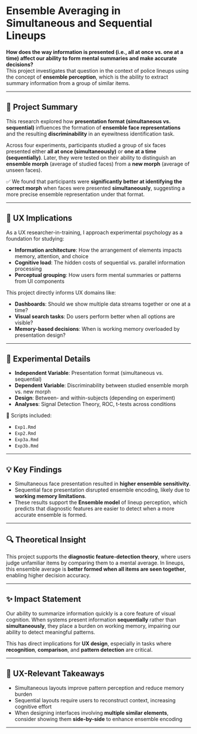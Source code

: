 # Ensemble Averaging in Simultaneous and Sequential Lineups

**How does the **way information is presented** (i.e., all at once vs. one at a time) affect our ability to form mental summaries and make accurate decisions?**  
This project investigates that question in the context of police lineups using the concept of **ensemble perception**, which is the ability to extract summary information from a group of similar items.

---

## 🎯 Project Summary

This research explored how **presentation format (simultaneous vs. sequential)** influences the formation of **ensemble face representations** and the resulting **discriminability** in an eyewitness identification task.

Across four experiments, participants studied a group of six faces presented either **all at once (simultaneously)** or **one at a time (sequentially)**. Later, they were tested on their ability to distinguish an **ensemble morph** (average of studied faces) from a **new morph** (average of unseen faces). 

✅ We found that participants were **significantly better at identifying the correct morph** when faces were presented **simultaneously**, suggesting a more precise ensemble representation under that format.

---

## 🧠 UX Implications

As a UX researcher-in-training, I approach experimental psychology as a foundation for studying:
- **Information architecture**: How the arrangement of elements impacts memory, attention, and choice  
- **Cognitive load**: The hidden costs of sequential vs. parallel information processing  
- **Perceptual grouping**: How users form mental summaries or patterns from UI components

This project directly informs UX domains like:
- **Dashboards**: Should we show multiple data streams together or one at a time?
- **Visual search tasks**: Do users perform better when all options are visible?
- **Memory-based decisions**: When is working memory overloaded by presentation design?

---

## 🧪 Experimental Details

- **Independent Variable**: Presentation format (simultaneous vs. sequential)
- **Dependent Variable**: Discriminability between studied ensemble morph vs. new morph
- **Design**: Between- and within-subjects (depending on experiment)
- **Analyses**: Signal Detection Theory, ROC, t-tests across conditions

🧬 Scripts included:
- `Exp1.Rmd`
- `Exp2.Rmd`
- `Exp3a.Rmd`
- `Exp3b.Rmd`

---

## 💡 Key Findings

- Simultaneous face presentation resulted in **higher ensemble sensitivity**.
- Sequential face presentation disrupted ensemble encoding, likely due to **working memory limitations**.
- These results support the **Ensemble model** of lineup perception, which predicts that diagnostic features are easier to detect when a more accurate ensemble is formed.

---

## 🔍 Theoretical Insight

This project supports the **diagnostic feature-detection theory**, where users judge unfamiliar items by comparing them to a mental average. In lineups, this ensemble average is **better formed when all items are seen together**, enabling higher decision accuracy.

---

## ✨ Impact Statement

Our ability to summarize information quickly is a core feature of visual cognition. When systems present information **sequentially** rather than **simultaneously**, they place a burden on working memory, impairing our ability to detect meaningful patterns.  

This has direct implications for **UX design**, especially in tasks where **recognition**, **comparison**, and **pattern detection** are critical.

---

## 🚀 UX-Relevant Takeaways

- Simultaneous layouts improve pattern perception and reduce memory burden  
- Sequential layouts require users to reconstruct context, increasing cognitive effort  
- When designing interfaces involving **multiple similar elements**, consider showing them **side-by-side** to enhance ensemble encoding

---
